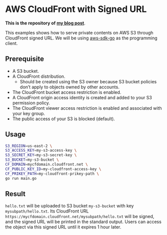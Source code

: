 # AWS CloudFront with Signed URL
**This is the repository of [my blog post](https://minghsu0107.github.io/posts/aws-cloudfront-with-signed-url/)**.

This examples shows how to serve private contents on AWS S3 through CloudFront signed URL. We will be using [aws-sdk-go](https://github.com/aws/aws-sdk-go) as the programming client.
## Prerequisite
- A S3 bucket.
- A CloudFront distribution.
  - Should be created using the S3 owner because S3 bucket policies don’t apply to objects owned by other accounts.
- The CloudFront bucket access restriction is enabled.
- A CloudFront origin access identity is created and added to your S3 permission policy.
- The CloudFront viewer access restriction is enabled and associated with your key group.
- The public access of your S3 is blocked (default).
## Usage
```bash
S3_REGION=us-east-2 \
S3_ACCESS_KEY=my-s3-access-key \
S3_SECRET_KEY=my-s3-secret-key \
S3_BUCKET=my-s3-bucket \
CF_DOMAIN=mycfdomain.cloudfront.net \
CF_PUBLIC_KEY_ID=my-cloudfront-access-key \
CF_PRIKEY_PATH=my-cloudfront-prikey-path \
go run main.go
```
## Result
`hello.txt` will be uploaded to S3 bucket `my-s3-bucket` with key `mysubpath/hello.txt`. Its CloudFront URL `https://mycfdomain.cloudfront.net/mysubpath/hello.txt` will be signed, and the signed URL will be printed in the standard output. Users can access the object via this signed URL until it expires 1 hour later.
